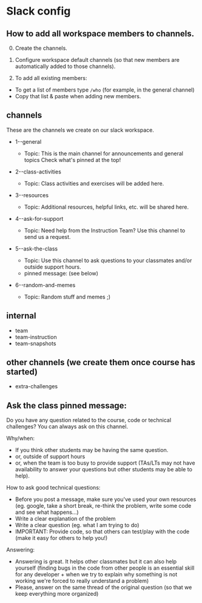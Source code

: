 

# Slack config


## How to add all workspace members to channels.

0. Create the channels.

1. Configure workspace default channels (so that new members are automatically added to those channels).

2. To add all existing members:
  - To get a list of members type `/who` (for example, in the general channel)
  - Copy that list & paste when adding new members.




## channels


These are the channels we create on our slack workspace.


- 1--general
  - Topic: This is the main channel for announcements and general topics
Check what's pinned at the top!

- 2--class-activities
  - Topic: Class activities and exercises will be added here.

- 3--resources
  - Topic: Additional resources, helpful links, etc. will be shared here.

- 4--ask-for-support
  - Topic: Need help from the Instruction Team? Use this channel to send us a request.

- 5--ask-the-class
  - Topic: Use this channel to ask questions to your classmates and/or outside support hours.
  - pinned message: (see below)

- 6--random-and-memes
  - Topic: Random stuff and memes ;) 




## internal
- team
- team-instruction
- team-snapshots


## other channels (we create them once course has started)
- extra-challenges




## Ask the class pinned message:

Do you have any question related to the course, code or technical challenges? You can always ask on this channel.

Why/when:
- If you think other students may be having the same question.
- or, outside of support hours
- or, when the team is too busy to provide support (TAs/LTs may not have availability to answer your questions but other students may be able to help).

How to ask good technical questions:
- Before you post a message, make sure you've used your own resources (eg. google, take a short break, re-think the problem, write some code and see what happens...)
- Write a clear explanation of the problem
- Write a clear question (eg. what I am trying to do)
- IMPORTANT: Provide code, so that others can test/play with the code (make it easy for others to help you!)

Answering:
- Answering is great. It helps other classmates but it can also help yourself (finding bugs in the code from other people is an essential skill for any developer + when we try to explain why something is not working we're forced to really understand a problem)
- Please, answer on the same thread of the original question (so that we keep everything more organized)


